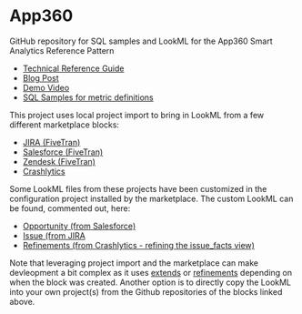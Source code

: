 # App360
GitHub repository for SQL samples and LookML for the App360 Smart Analytics Reference Pattern

- [Technical Reference Guide](*)
- [Blog Post](*)
- [Demo Video](*)
- [SQL Samples for metric definitions](/sql_samples)

This project uses local project import to bring in LookML from a few different marketplace blocks:
- [JIRA (FiveTran)](https://github.com/llooker/jira_block_fivetran)
- [Salesforce (FiveTran)](https://github.com/llooker/salesforce_fivetran)
- [Zendesk (FiveTran)](https://github.com/looker/block-zendesk)
- [Crashlytics](https://github.com/llooker/crashlytics)

Some LookML files from these projects have been customized in the configuration project installed by the marketplace. The custom LookML can be found, commented out, here:
- [Opportunity (from Salesforce)](/customized_block_views/opportunity.view.lkml)
- [Issue (from JIRA](/customized_block_views/issue.view.lkml)
- [Refinements (from Crashlytics - refining the issue_facts view)](/customized_block_views/refinements.lkml)

Note that leveraging project import and the marketplace can make devleopment a bit complex as it uses [extends](https://docs.looker.com/data-modeling/learning-lookml/extends) or [refinements](https://docs.looker.com/data-modeling/learning-lookml/refinements) depending on when the block was created. Another option is to directly copy the LookML into your own project(s) from the Github repositories of the blocks linked above.
